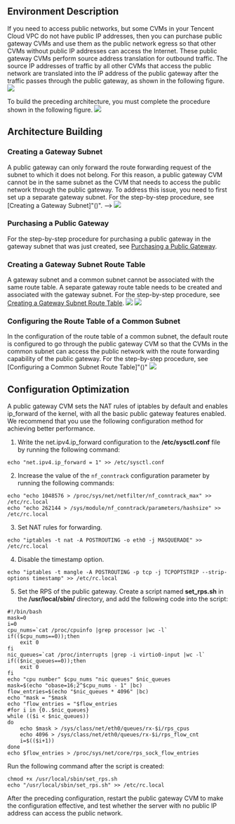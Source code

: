 ## Environment Description
If you need to access public networks, but some CVMs in your Tencent Cloud VPC do not have public IP addresses, then you can purchase public gateway CVMs and use them as the public network egress so that other CVMs without public IP addresses can access the Internet. These public gateway CVMs perform source address translation for outbound traffic. The source IP addresses of traffic by all other CVMs that access the public network are translated into the IP address of the public gateway after the traffic passes through the public gateway, as shown in the following figure.
![](https://main.qcloudimg.com/raw/b2fb63bfa8fc03cde6cedcde845a9b65.png)

To build the preceding architecture, you must complete the procedure shown in the following figure.
![](https://main.qcloudimg.com/raw/8fc0ad20600a2831b5a1b32ce1b66e0b.png)
## Architecture Building
### Creating a Gateway Subnet
A public gateway can only forward the route forwarding request of the subnet to which it does not belong. For this reason, a public gateway CVM cannot be in the same subnet as the CVM that needs to access the public network through the public gateway. To address this issue, you need to first set up a separate gateway subnet. For the step-by-step procedure, see [Creating a Gateway Subnet]"()". --> 
![](https://main.qcloudimg.com/raw/83b6487f44f451a40237e785e6d262c6.png)

### Purchasing a Public Gateway
For the step-by-step procedure for purchasing a public gateway in the gateway subnet that was just created, see [Purchasing a Public Gateway](https://cloud.tencent.com/document/product/215/20137).

### Creating a Gateway Subnet Route Table
A gateway subnet and a common subnet cannot be associated with the same route table. A separate gateway route table needs to be created and associated with the gateway subnet. For the step-by-step procedure, see [Creating a Gateway Subnet Route Table](https://cloud.tencent.com/document/product/215/20138).
![](https://main.qcloudimg.com/raw/af6228ca3acee55744453e1d3f9b962e.png)
![](https://main.qcloudimg.com/raw/3d4ef8d4404a3d70ca24a7cb8c793bf0.png)

### Configuring the Route Table of a Common Subnet
In the configuration of the route table of a common subnet, the default route is configured to go through the public gateway CVM so that the CVMs in the common subnet can access the public network with the route forwarding capability of the public gateway. For the step-by-step procedure, see [Configuring a Common Subnet Route Table]"()" 
![](https://main.qcloudimg.com/raw/6e9e84fcc6cd439137eda3476375fa1f.png)

## Configuration Optimization
A public gateway CVM sets the NAT rules of iptables by default and enables ip_forward of the kernel, with all the basic public gateway features enabled. We recommend that you use the following configuration method for achieving better performance.
1. Write the net.ipv4.ip_forward configuration to the **/etc/sysctl.conf** file by running the following command:
```
echo "net.ipv4.ip_forward = 1" >> /etc/sysctl.conf
```
2. Increase the value of the `nf_conntrack` configuration parameter by running the following commands:
```
echo "echo 1048576 > /proc/sys/net/netfilter/nf_conntrack_max" >> /etc/rc.local
echo "echo 262144 > /sys/module/nf_conntrack/parameters/hashsize" >> /etc/rc.local
```
3. Set NAT rules for forwarding.
```
echo "iptables -t nat -A POSTROUTING -o eth0 -j MASQUERADE" >> /etc/rc.local
```
4. Disable the timestamp option.
```
echo "iptables -t mangle -A POSTROUTING -p tcp -j TCPOPTSTRIP --strip-options timestamp" >> /etc/rc.local
```
5. Set the RPS of the public gateway.
 Create a script named **set_rps.sh** in the **/usr/local/sbin/** directory, and add the following code into the script:
```
#!/bin/bash
mask=0
i=0
cpu_nums=`cat /proc/cpuinfo |grep processor |wc -l`
if(($cpu_nums==0));then
	exit 0
fi
nic_queues=`cat /proc/interrupts |grep -i virtio0-input |wc -l`
if(($nic_queues==0));then
    exit 0
fi
echo "cpu number" $cpu_nums "nic queues" $nic_queues
mask=$(echo "obase=16;2^$cpu_nums - 1" |bc)
flow_entries=$(echo "$nic_queues * 4096" |bc)
echo "mask = "$mask
echo "flow_entries = "$flow_entries
#for i in {0..$nic_queues}
while (($i < $nic_queues))  
do
	echo $mask > /sys/class/net/eth0/queues/rx-$i/rps_cpus
	echo 4096 > /sys/class/net/eth0/queues/rx-$i/rps_flow_cnt
	i=$(($i+1)) 
done
echo $flow_entries > /proc/sys/net/core/rps_sock_flow_entries 
```
Run the following command after the script is created:
```
chmod +x /usr/local/sbin/set_rps.sh
echo "/usr/local/sbin/set_rps.sh" >> /etc/rc.local
```

After the preceding configuration, restart the public gateway CVM to make the configuration effective, and test whether the server with no public IP address can access the public network.
